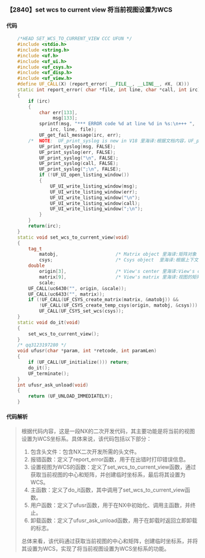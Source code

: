 ### 【2840】set wcs to current view 将当前视图设置为WCS

#### 代码

```cpp
    /*HEAD SET_WCS_TO_CURRENT_VIEW CCC UFUN */  
    #include <stdio.h>  
    #include <string.h>  
    #include <uf.h>  
    #include <uf_ui.h>  
    #include <uf_csys.h>  
    #include <uf_disp.h>  
    #include <uf_view.h>  
    #define UF_CALL(X) (report_error( __FILE__, __LINE__, #X, (X)))  
    static int report_error( char *file, int line, char *call, int irc)  
    {  
        if (irc)  
        {  
            char err[133],  
                 msg[133];  
            sprintf(msg, "*** ERROR code %d at line %d in %s:\n+++ ",  
                irc, line, file);  
            UF_get_fail_message(irc, err);  
        /*  NOTE:  UF_print_syslog is new in V18 里海译:根据文档内容，UF_print_syslog是在V18版本中新增的功能。 */  
            UF_print_syslog(msg, FALSE);  
            UF_print_syslog(err, FALSE);  
            UF_print_syslog("\n", FALSE);  
            UF_print_syslog(call, FALSE);  
            UF_print_syslog(";\n", FALSE);  
            if (!UF_UI_open_listing_window())  
            {  
                UF_UI_write_listing_window(msg);  
                UF_UI_write_listing_window(err);  
                UF_UI_write_listing_window("\n");  
                UF_UI_write_listing_window(call);  
                UF_UI_write_listing_window(";\n");  
            }  
        }  
        return(irc);  
    }  
    static void set_wcs_to_current_view(void)  
    {  
        tag_t  
            matobj,                     /* Matrix object 里海译:矩阵对象 */  
            csys;                       /* Csys object  里海译:根据上下文，Csys object 的翻译为“Csys对象”。 */  
        double  
            origin[3],                  /* View's center 里海译:View's center的翻译为“视图的中心”。 */  
            matrix[9],                  /* View's matrix 里海译:视图的矩阵 */  
            scale;  
        UF_CALL(uc6430("", origin, &scale));  
        UF_CALL(uc6433("", matrix));  
        if (!UF_CALL(UF_CSYS_create_matrix(matrix, &matobj)) &&  
            !UF_CALL(UF_CSYS_create_temp_csys(origin, matobj, &csys)))  
            UF_CALL(UF_CSYS_set_wcs(csys));  
    }  
    static void do_it(void)  
    {  
        set_wcs_to_current_view();  
    }  
    /* qq3123197280 */  
    void ufusr(char *param, int *retcode, int paramLen)  
    {  
        if (UF_CALL(UF_initialize())) return;  
        do_it();  
        UF_terminate();  
    }  
    int ufusr_ask_unload(void)  
    {  
        return (UF_UNLOAD_IMMEDIATELY);  
    }

```

#### 代码解析

> 根据代码内容，这是一段NX的二次开发代码，其主要功能是将当前的视图设置为WCS坐标系。具体来说，该代码包括以下部分：
>
> 1. 包含头文件：包含NX二次开发所需的头文件。
> 2. 报错函数：定义了report_error函数，用于在出错时打印错误信息。
> 3. 设置视图为WCS的函数：定义了set_wcs_to_current_view函数，通过获取当前视图的中心和矩阵，并创建临时坐标系，最后将其设置为WCS。
> 4. 主函数：定义了do_it函数，其中调用了set_wcs_to_current_view函数。
> 5. 用户函数：定义了ufusr函数，用于在NX中初始化、调用主函数，并终止。
> 6. 卸载函数：定义了ufusr_ask_unload函数，用于在卸载时返回立即卸载的标志。
>
> 总体来看，该代码通过获取当前视图的中心和矩阵，创建临时坐标系，并将其设置为WCS，实现了将当前视图设置为WCS坐标系的功能。
>
